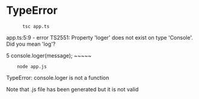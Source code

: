 # TypeError

          tsc app.ts

app.ts:5:9 - error TS2551: Property 'loger' does not exist on type 'Console'. Did you mean 'log'?

5 console.loger(message);
          ~~~~~

        node app.js
        
TypeError: console.loger is not a function



Note that .js file has been generated but it is not valid